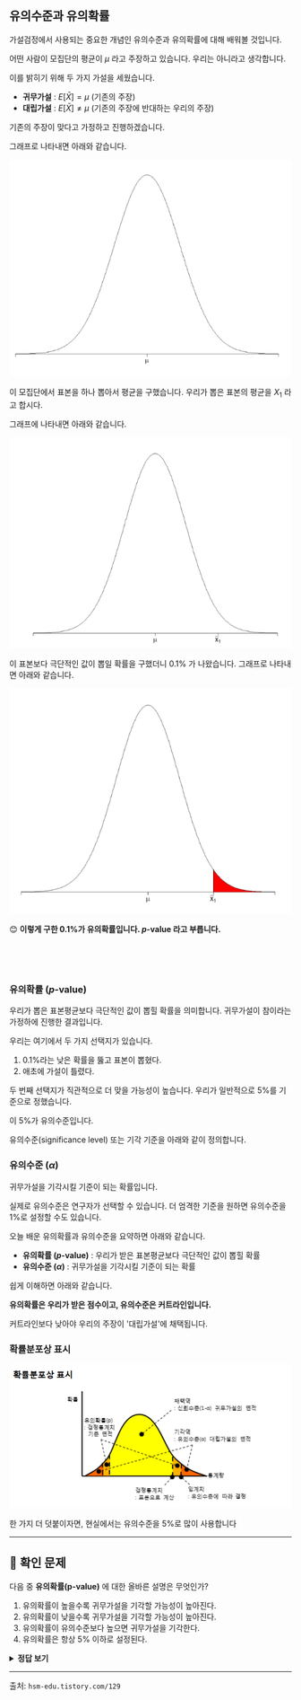 ## 유의수준과 유의확률

가설검정에서 사용되는 중요한 개념인 유의수준과 유의확률에 대해 배워볼 것입니다.

어떤 사람이 모집단의 평균이 $\mu$ 라고 주장하고 있습니다. 우리는 아니라고 생각합니다.  

이를 밝히기 위해 두 가지 가설을 세웠습니다.

- **귀무가설** : $E[\bar{X}] = \mu$ (기존의 주장)
- **대립가설** : $E[\bar{X}] \neq \mu$ (기존의 주장에 반대하는 우리의 주장)

기존의 주장이 맞다고 가정하고 진행하겠습니다.

그래프로 나타내면 아래와 같습니다.

![그림02](그림02.png)

이 모집단에서 표본을 하나 뽑아서 평균을 구했습니다. 우리가 뽑은 표본의 평균을 $X_1$ 라고 합시다.  
                                                                       
그래프에 나타내면 아래와 같습니다.

![그림03](그림03.png)

이 표본보다 극단적인 값이 뽑일 확률을 구했더니 0.1% 가 나왔습니다. 그래프로 나타내면 아래와 같습니다.  

![그림04](그림04.png)  


😊 **이렇게 구한 0.1%가 유의확률입니다. $p$-value 라고 부릅니다.**  


&nbsp;

&nbsp;


### 유의확률 ($p$-value)

우리가 뽑은 표본평균보다 극단적인 값이 뽑힐 확률을 의미합니다. 귀무가설이 참이라는 가정하에 진행한 결과입니다.  
  
우리는 여기에서 두 가지 선택지가 있습니다.

1. 0.1%라는 낮은 확률을 뚫고 표본이 뽑혔다.
2. 애초에 가설이 틀렸다.

두 번째 선택지가 직관적으로 더 맞을 가능성이 높습니다. 우리가 일반적으로 5%를 기준으로 정했습니다.   
  
이 5%가 유의수준입니다.

유의수준(significance level) 또는 기각 기준을 아래와 같이 정의합니다.

### 유의수준 ($\alpha$)

귀무가설을 기각시킬 기준이 되는 확률입니다.

실제로 유의수준은 연구자가 선택할 수 있습니다. 더 엄격한 기준을 원하면 유의수준을 1%로 설정할 수도 있습니다.

오늘 배운 유의확률과 유의수준을 요약하면 아래와 같습니다.

- **유의확률 ($p$-value)** : 우리가 받은 표본평균보다 극단적인 값이 뽑힐 확률
- **유의수준 ($\alpha$)** : 귀무가설을 기각시킬 기준이 되는 확률

쉽게 이해하면 아래와 같습니다.

**유의확률은 우리가 받은 점수이고, 유의수준은 커트라인입니다.**

커트라인보다 낮아야 우리의 주장이 '대립가설'에 채택됩니다.  

### 확률분포상 표시
![확률분포도](그림9.png)


한 가지 더 덧붙이자면, 현실에서는 유의수준을 5%로 많이 사용합니다  


---

## 📌 확인 문제

다음 중 **유의확률(p-value)** 에 대한 올바른 설명은 무엇인가?

1. 유의확률이 높을수록 귀무가설을 기각할 가능성이 높아진다.
2. 유의확률이 낮을수록 귀무가설을 기각할 가능성이 높아진다.
3. 유의확률이 유의수준보다 높으면 귀무가설을 기각한다.
4. 유의확률은 항상 5% 이하로 설정된다.

<details>
<summary><b>정답 보기</b></summary>

**정답: 2. 유의확률이 낮을수록 귀무가설을 기각할 가능성이 높아진다.**

</details>

---

출처: `hsm-edu.tistory.com/129`
